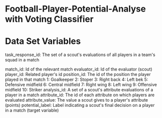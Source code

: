 # Football-Player-Potential-Analyse with Voting Classifier
# Data Set Variables
task_response_id: The set of a scout's evaluations of all players in a team's squad in a match

match_id: Id of the relevant match
evaluator_id: Id of the evaluator (scout)
player_id: Related player's id
position_id: The id of the position the player played in that match
1: Goalkeeper
2: Stoper
3: Right back
4: Left bek
5: Defensive midfield
6: Central midfield
7: Right wing
8: Left wing
9: Offensive midfield
10: Striker
analysis_id: A set of a scout's attribute evaluations of a player in a match
attribute_id: The id of each attribute on which players are evaluated
attribute_value: The value a scout gives to a player's attribute (points)
potential_label: Label indicating a scout's final decision on a player in a match (target variable)
